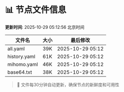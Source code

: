 # 📊 节点文件信息

**更新时间**: 2025-10-29 05:12:56 北京时间

| 文件名 | 大小 | 最后修改 |
|--------|------|----------|
| all.yaml | 39K | 2025-10-29 05:12 |
| history.yaml | 61K | 2025-10-29 05:12 |
| mihomo.yaml | 46K | 2025-10-29 05:12 |
| base64.txt | 38K | 2025-10-29 05:12 |

> 🔄 文件每30分钟自动更新，确保节点的新鲜度和可用性
